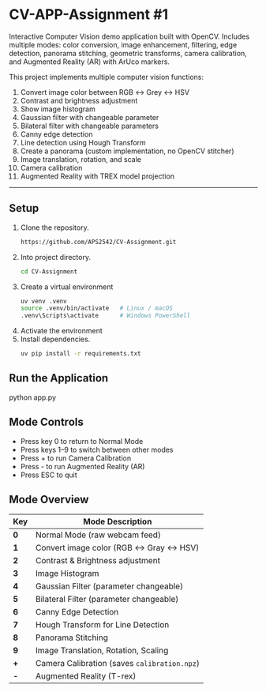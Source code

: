 # CV-APP-Assignment #1
Interactive Computer Vision demo application built with OpenCV.
Includes multiple modes: color conversion, image enhancement, filtering, edge detection, panorama stitching, geometric transforms, camera calibration, and Augmented Reality (AR) with ArUco markers.

This project implements multiple computer vision functions:

1. Convert image color between RGB ↔ Grey ↔ HSV  
2. Contrast and brightness adjustment  
3. Show image histogram  
4. Gaussian filter with changeable parameter  
5. Bilateral filter with changeable parameters  
6. Canny edge detection  
7. Line detection using Hough Transform  
8. Create a panorama (custom implementation, no OpenCV stitcher)  
9. Image translation, rotation, and scale  
10. Camera calibration  
11. Augmented Reality with TREX model projection

----------------------------------------------------

## Setup 
1. Clone the repository.
   ```bash 
   https://github.com/APS2542/CV-Assignment.git
2. Into project directory.
   ```bash
   cd CV-Assignment
4. Create a virtual environment
   ```bash
   uv venv .venv
   source .venv/bin/activate   # Linux / macOS
   .venv\Scripts\activate      # Windows PowerShell
5. Activate the environment
6. Install dependencies.
   ```bash
   uv pip install -r requirements.txt
   
## Run the Application

   python app.py 


## Mode Controls
- Press key 0 to return to Normal Mode
- Press keys 1–9 to switch between other modes
- Press + to run Camera Calibration
- Press - to run Augmented Reality (AR)
- Press ESC to quit

## Mode Overview
| Key   | Mode Description                                   |
| ----- | -------------------------------------------------- |
| **0** | Normal Mode (raw webcam feed)                      |
| **1** | Convert image color (RGB ↔ Gray ↔ HSV)             |
| **2** | Contrast & Brightness adjustment                   |
| **3** | Image Histogram                                    |
| **4** | Gaussian Filter (parameter changeable)             |
| **5** | Bilateral Filter (parameter changeable)            |
| **6** | Canny Edge Detection                               |
| **7** | Hough Transform for Line Detection                 |
| **8** | Panorama Stitching                                 |
| **9** | Image Translation, Rotation, Scaling               |
| **+** | Camera Calibration (saves `calibration.npz`)       |
| **-** | Augmented Reality (T-rex)                          |

